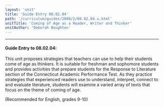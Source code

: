 ```yaml
---
layout: 'unit'
title: 'Guide Entry 08.02.04'
path: '/curriculum/guides/2008/2/08.02.04.x.html'
unitTitle: 'Coming of Age as a Reader, Writer and Thinker'
unitAuthor: 'Deborah Boughton'
---
```


<body>
<hr/>
 <h4>
  Guide Entry to 08.02.04:
 </h4>
 <p>
  This unit proposes strategies that teachers can use to help their students come of age as thinkers. It is suitable for freshman and sophomore students and provides activities that prepare students for the Response to Literature section of the Connecticut Academic Performance Test. As they practice strategies that experienced readers use to understand, interpret, connect to and evaluate literature, students will examine a varied array of texts that focus on the theme of coming of age.
 </p>
<p>
  (Recommended for English, grades 9-10)
 </p>

</body>
